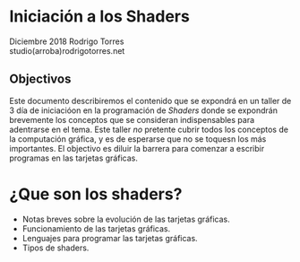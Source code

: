 Iniciación a los Shaders
========================
Diciembre 2018 
Rodrigo Torres   
studio(arroba)rodrigotorres.net

Objectivos
----------
Este documento describiremos el contenido que se expondrá en un taller de 3 día de iniciacióon en la programación de *Shaders* donde se expondrán brevemente los conceptos que se consideran indispensables para adentrarse en el tema. 
 Este taller *no* pretente cubrir todos los conceptos de la computación gráfica, y es de esperarse que no se toquesn los más importantes. El objectivo es diluir la barrera para comenzar a escribir programas en las tarjetas gráficas.


¿Que son los shaders?
=====================
- Notas breves sobre la evolución de las tarjetas gráficas.
- Funcionamiento de las tarjetas gráficas.
- Lenguajes para programar las tarjetas gráficas.
- Tipos de shaders.







